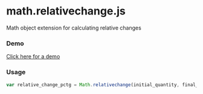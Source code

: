 math.relativechange.js
======================

Math object extension for calculating relative changes

### Demo
[Click here for a demo](http://albertboada.github.io/math.relativechange.js/demo)

### Usage
```js
var relative_change_pctg = Math.relativechange(initial_quantity, final_quantity);
```
